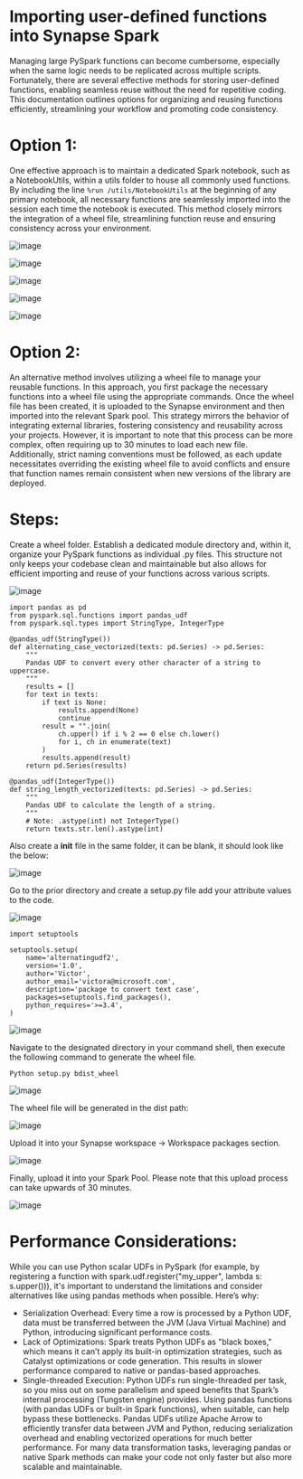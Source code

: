 # Importing user-defined functions into Synapse Spark 


Managing large PySpark functions can become cumbersome, especially when the same logic needs to be replicated across multiple scripts. 
Fortunately, there are several effective methods for storing user-defined functions, enabling seamless reuse without the need for repetitive coding. 
This documentation outlines options for organizing and reusing functions efficiently, streamlining your workflow and promoting code consistency.

# Option 1: 
One effective approach is to maintain a dedicated Spark notebook, such as a NotebookUtils, within a utils folder to house all commonly used functions. 
By including the line 
`%run /utils/NotebookUtils` 
at the beginning of any primary notebook, all necessary functions are seamlessly imported into the session each time the notebook is executed. 
This method closely mirrors the integration of a wheel file, streamlining function reuse and ensuring consistency across your environment.

![image](https://github.com/user-attachments/assets/91166031-08ac-41ff-8245-a1a4b18876aa)

![image](https://github.com/user-attachments/assets/d711c0d6-387f-40e0-bbf7-3872dd52815e)

![image](https://github.com/user-attachments/assets/452a1c6a-a80a-46c9-b38d-1caf9ddd753a)

![image](https://github.com/user-attachments/assets/f4f6913a-8e0d-4ed0-879b-191f9076b17b)

![image](https://github.com/user-attachments/assets/623e7a8a-97ff-4c89-b02c-9d4c04fd728c)

# Option 2: 

An alternative method involves utilizing a wheel file to manage your reusable functions. In this approach, you first package the necessary functions into a wheel file using the appropriate commands. Once the wheel file has been created, it is uploaded to the Synapse environment and then imported into the relevant Spark pool. This strategy mirrors the behavior of integrating external libraries, fostering consistency and reusability across your projects. However, it is important to note that this process can be more complex, often requiring up to 30 minutes to load each new file. Additionally, strict naming conventions must be followed, as each update necessitates overriding the existing wheel file to avoid conflicts and ensure that function names remain consistent when new versions of the library are deployed.

# Steps: 

Create a wheel folder. 
Establish a dedicated module directory and, within it, organize your PySpark functions as individual .py files. 
This structure not only keeps your codebase clean and maintainable but also allows for efficient importing and reuse of your functions across various scripts.

![image](https://github.com/user-attachments/assets/3edf07cc-89e3-4988-8637-a9e958897042)

```
import pandas as pd
from pyspark.sql.functions import pandas_udf
from pyspark.sql.types import StringType, IntegerType

@pandas_udf(StringType())
def alternating_case_vectorized(texts: pd.Series) -> pd.Series:
    """
    Pandas UDF to convert every other character of a string to uppercase.
    """
    results = []
    for text in texts:
        if text is None:
            results.append(None)
            continue
        result = "".join(
            ch.upper() if i % 2 == 0 else ch.lower()
            for i, ch in enumerate(text)
        )
        results.append(result)
    return pd.Series(results)

@pandas_udf(IntegerType())
def string_length_vectorized(texts: pd.Series) -> pd.Series:
    """
    Pandas UDF to calculate the length of a string.
    """
    # Note: .astype(int) not IntegerType()
    return texts.str.len().astype(int)
```

Also create a __init__ file in the same folder, it can be blank, it should look like the below: 

![image](https://github.com/user-attachments/assets/b4203d46-0714-4611-ae1f-e7125baa4583)

Go to the prior directory and create a setup.py file add your attribute values to the code.

![image](https://github.com/user-attachments/assets/0cda90ac-7b9a-44b0-8c12-9e1d1124f694)


```
import setuptools

setuptools.setup(
    name='alternatingudf2',
    version='1.0',
    author='Victor',
    author_email='victora@microsoft.com',
    description='package to convert text case',
    packages=setuptools.find_packages(),
    python_requires='>=3.4',
)
```

![image](https://github.com/user-attachments/assets/f6e594ff-bbdd-4cc5-81a6-28fffe34df80)

Navigate to the designated directory in your command shell, then execute the following command to generate the wheel file.

`Python setup.py bdist_wheel`


![image](https://github.com/user-attachments/assets/5ef9c01f-aa42-463f-b739-6aef5487fdbe)


The wheel file will be generated in the dist path:

![image](https://github.com/user-attachments/assets/fa6dd1f7-2284-4b2f-bb93-7b97e0f34d18)


Upload it into your Synapse workspace ->  Workspace packages section. 

![image](https://github.com/user-attachments/assets/3a4b8d9d-f6e9-4213-b9dd-d3d7785738ff)

Finally, upload it into your Spark Pool. Please note that this upload process can take upwards of 30 minutes. 

![image](https://github.com/user-attachments/assets/95f8a68b-ed9b-46ac-8199-d5abf79f229f)


# Performance Considerations: 
While you can use Python scalar UDFs in PySpark (for example, by registering a function with spark.udf.register("my_upper", lambda s: s.upper())), it's important to understand the limitations and consider alternatives like using pandas methods when possible.
Here’s why:
-	Serialization Overhead: Every time a row is processed by a Python UDF, data must be transferred between the JVM (Java Virtual Machine) and Python, introducing significant performance costs.
-	Lack of Optimizations: Spark treats Python UDFs as "black boxes," which means it can’t apply its built-in optimization strategies, such as Catalyst optimizations or code generation. This results in slower performance compared to native or pandas-based approaches.
-	Single-threaded Execution: Python UDFs run single-threaded per task, so you miss out on some parallelism and speed benefits that Spark’s internal processing (Tungsten engine) provides.
Using pandas functions (with pandas UDFs or built-in Spark functions), when suitable, can help bypass these bottlenecks. Pandas UDFs utilize Apache Arrow to efficiently transfer data between JVM and Python, reducing serialization overhead and enabling vectorized operations for much better performance. For many data transformation tasks, leveraging pandas or native Spark methods can make your code not only faster but also more scalable and maintainable.
